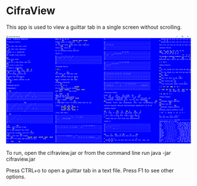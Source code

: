 # CifraView
This app is used to view a guittar tab in a single screen without scrolling.

![Screenshot](cifraview.png)

To run, open the cifraview.jar or from the command line run java -jar cifraview.jar

Press CTRL+o to open a guittar tab in a text file. 
Press F1 to see other options. 
